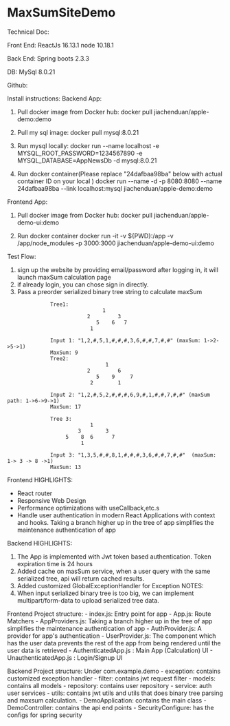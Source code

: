 # MaxSumSiteDemo

Technical Doc:

Front End: ReactJs 16.13.1  node 10.18.1

Back End: Spring boots 2.3.3

DB: MySql 8.0.21

Github:

Install instructions:
Backend App:
1. Pull docker image from Docker hub:
    docker pull jiachenduan/apple-demo:demo

2. Pull my sql image:
    docker pull mysql:8.0.21

3. Run mysql locally:
    docker run --name localhost -e MYSQL_ROOT_PASSWORD=1234567890 -e MYSQL_DATABASE=AppNewsDb -d mysql:8.0.21

4. Run docker container(Please replace "24dafbaa98ba" below with actual container ID on your local )
    docker run --name -d -p 8080:8080 --name 24dafbaa98ba --link localhost:mysql jiachenduan/apple-demo:demo

Frontend App:
1. Pull docker image from Docker hub:
docker pull jiachenduan/apple-demo-ui:demo

2. Run docker container
    docker run -it -v ${PWD}:/app  -v /app/node_modules -p 3000:3000 jiachenduan/apple-demo-ui:demo

Test Flow:
1. sign up the website by providing email/password after logging in, it will launch maxSum calculation page
2. if already login, you can chose sign in directly.
3. Pass a preorder serialized binary tree string to calculate maxSum
```
              Tree1:
                               1
                          2         3
                             5    6   7
                           1

              Input 1: "1,2,#,5,1,#,#,#,3,6,#,#,7,#,#" (maxSum: 1->2->5->1)
              MaxSum: 9
              Tree2:
                                1
                          2         6
                             5    9     7
                           2        1

              Input 2: "1,2,#,5,2,#,#,#,6,9,#,1,#,#,7,#,#" (maxSum path: 1->6->9->1)
              MaxSum: 17

              Tree 3:
                           1
                       3        3
                   5    8  6      7
                        1

              Input 3: "1,3,5,#,#,8,1,#,#,#,3,6,#,#,7,#,#"  (maxSum: 1-> 3 -> 8 ->1)
              MaxSum: 13
```

Frontend HIGHLIGHTS:
- React router
- Responsive Web Design
- Performance optimizations with useCallback,etc.s
- Handle user authentication in modern React Applications with context and hooks. Taking a branch higher up in the tree of app simplifies the maintenance authentication of app


Backend HIGHLIGHTS:
1. The App is implemented with Jwt token based authentication. Token expiration time is 24 hours
2. Added cache on masSum service, when a user query with the same serialized tree, api will return cached results.
3. Added customized GlobalExceptionHandler for Exception
NOTES:
1. When input serialized binary tree is too big, we can implement multipart/form-data to upload serialized tree data.

Frontend Project structure:
     - index.js: Entry point for app
     - App.js: Route Matchers
     - AppProviders.js: Taking a branch higher up in the tree of app simplifies the maintenance authentication of app
     - AuthProvider.js: A provider for app's authentication
     - UserProvider.js: The component which has the user data prevents the rest of the app from being rendered until the user data is retrieved
     - AuthenticatedApp.js : Main App (Calculation) UI
     - UnauthenticatedApp.js : Login/Signup UI

Backend Project structure:
Under com.example.demo
    - exception: contains customized exception handler
    - filter: contains jwt request filter
    - models: contains all models
    - repository: contains user repository
    - service: auth user services
    - utils: contains jwt utils and utils that does binary tree parsing and maxsum calculation.
    - DemoApplication: contains the main class
    - DemoController: contains the api end points
    - SecurityConfigure: has the configs for spring security